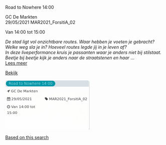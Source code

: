 Road to Nowhere 14:00

GC De Markten  
29/05/2021 MAR2021\_ForsitiA\_02  

Van 14:00 tot 15:00

  

*De stad ligt vol onzichtbare routes. Waar hebben je voeten je gebracht? Welke weg sla je in? Hoeveel routes legde jij in je leven af?*  
*In deze liveperformance kruis je passanten waar je anders niet bij stilstaat. Beetje bij beetje kijk je anders naar de straatstenen en haar* ...  
[Lees meer](https://tickets.vgc.be/activity/subscribe/MAR2021_ForsitiA_02)

[Bekijk](https://tickets.vgc.be/ticketingActivity/subscribe/MAR2021_ForsitiA_02)

![](63782.png)

[Based on this search](https://tickets.vgc.be/activity/index?&vrijeplaatsen=1&Age%5B%5D=3%2C4&entity=244)